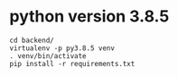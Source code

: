 # python version 3.8.5

```shell
cd backend/
virtualenv -p py3.8.5 venv
. venv/bin/activate
pip install -r requirements.txt
```
